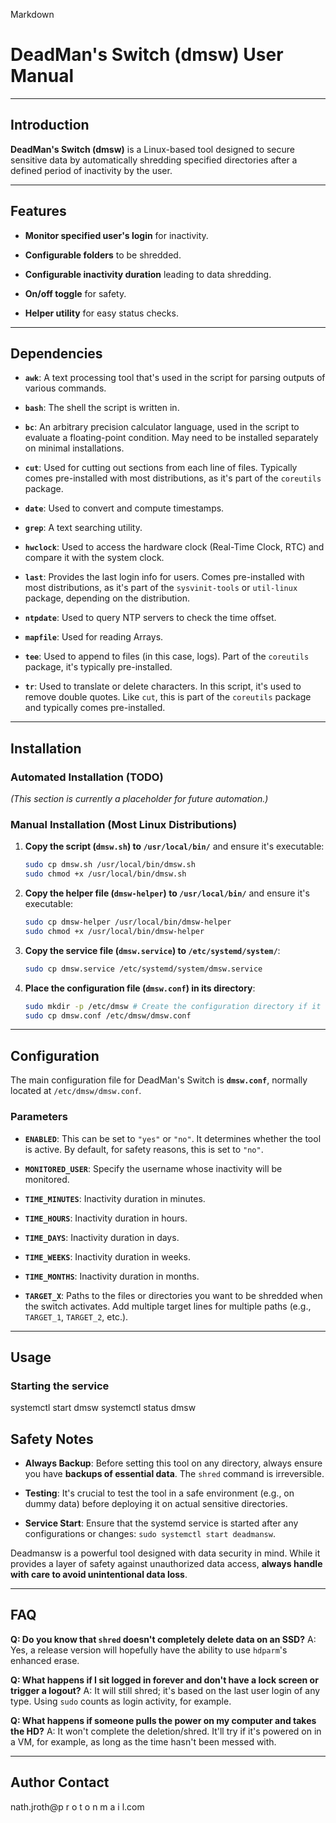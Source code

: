 Markdown

# DeadMan's Switch (dmsw) User Manual

---

## Introduction

**DeadMan's Switch (dmsw)** is a Linux-based tool designed to secure sensitive data by automatically shredding specified directories after a defined period of inactivity by the user.

---

## Features

* **Monitor specified user's login** for inactivity.

* **Configurable folders** to be shredded.

* **Configurable inactivity duration** leading to data shredding.

* **On/off toggle** for safety.

* **Helper utility** for easy status checks.

---

## Dependencies

* **`awk`**: A text processing tool that's used in the script for parsing outputs of various commands.

* **`bash`**: The shell the script is written in.

* **`bc`**: An arbitrary precision calculator language, used in the script to evaluate a floating-point condition. May need to be installed separately on minimal installations.

* **`cut`**: Used for cutting out sections from each line of files. Typically comes pre-installed with most distributions, as it's part of the `coreutils` package.

* **`date`**: Used to convert and compute timestamps.

* **`grep`**: A text searching utility.

* **`hwclock`**: Used to access the hardware clock (Real-Time Clock, RTC) and compare it with the system clock.

* **`last`**: Provides the last login info for users. Comes pre-installed with most distributions, as it's part of the `sysvinit-tools` or `util-linux` package, depending on the distribution.

* **`ntpdate`**: Used to query NTP servers to check the time offset.

* **`mapfile`**: Used for reading Arrays.

* **`tee`**: Used to append to files (in this case, logs). Part of the `coreutils` package, it's typically pre-installed.

* **`tr`**: Used to translate or delete characters. In this script, it's used to remove double quotes. Like `cut`, this is part of the `coreutils` package and typically comes pre-installed.

---

## Installation

### Automated Installation (TODO)

*(This section is currently a placeholder for future automation.)*

### Manual Installation (Most Linux Distributions)

1.  **Copy the script (`dmsw.sh`) to `/usr/local/bin/`** and ensure it's executable:

    ```bash
    sudo cp dmsw.sh /usr/local/bin/dmsw.sh
    sudo chmod +x /usr/local/bin/dmsw.sh
    ```

2.  **Copy the helper file (`dmsw-helper`) to `/usr/local/bin/`** and ensure it's executable:

    ```bash
    sudo cp dmsw-helper /usr/local/bin/dmsw-helper
    sudo chmod +x /usr/local/bin/dmsw-helper
    ```

3.  **Copy the service file (`dmsw.service`) to `/etc/systemd/system/`**:

    ```bash
    sudo cp dmsw.service /etc/systemd/system/dmsw.service
    ```

4.  **Place the configuration file (`dmsw.conf`) in its directory**:

    ```bash
    sudo mkdir -p /etc/dmsw # Create the configuration directory if it doesn't exist
    sudo cp dmsw.conf /etc/dmsw/dmsw.conf
    ```

---

## Configuration

The main configuration file for DeadMan's Switch is **`dmsw.conf`**, normally located at `/etc/dmsw/dmsw.conf`.

### Parameters

* **`ENABLED`**: This can be set to `"yes"` or `"no"`. It determines whether the tool is active. By default, for safety reasons, this is set to `"no"`.

* **`MONITORED_USER`**: Specify the username whose inactivity will be monitored.

* **`TIME_MINUTES`**: Inactivity duration in minutes.

* **`TIME_HOURS`**: Inactivity duration in hours.

* **`TIME_DAYS`**: Inactivity duration in days.

* **`TIME_WEEKS`**: Inactivity duration in weeks.

* **`TIME_MONTHS`**: Inactivity duration in months.

* **`TARGET_X`**: Paths to the files or directories you want to be shredded when the switch activates. Add multiple target lines for multiple paths (e.g., `TARGET_1`, `TARGET_2`, etc.).

---

## Usage

### Starting the service

systemctl start dmsw
systemctl status dmsw

## Safety Notes

* **Always Backup**: Before setting this tool on any directory, always ensure you have **backups of essential data**. The `shred` command is irreversible.

* **Testing**: It's crucial to test the tool in a safe environment (e.g., on dummy data) before deploying it on actual sensitive directories.

* **Service Start**: Ensure that the systemd service is started after any configurations or changes: `sudo systemctl start deadmansw`.

Deadmansw is a powerful tool designed with data security in mind. While it provides a layer of safety against unauthorized data access, **always handle with care to avoid unintentional data loss**.

---

## FAQ

**Q: Do you know that `shred` doesn't completely delete data on an SSD?**
A: Yes, a release version will hopefully have the ability to use `hdparm`'s enhanced erase.

**Q: What happens if I sit logged in forever and don't have a lock screen or trigger a logout?**
A: It will still shred; it's based on the last user login of any type. Using `sudo` counts as login activity, for example.

**Q: What happens if someone pulls the power on my computer and takes the HD?**
A: It won't complete the deletion/shred. It'll try if it's powered on in a VM, for example, as long as the time hasn't been messed with.

---

## Author Contact

nath.jroth@p r o t o n m a i l.com





